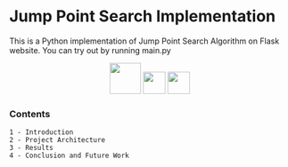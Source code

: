 # Jump Point Search Implementation

This is a Python implementation of Jump Point Search Algorithm on Flask website. You can try out by running main.py

<div align="center">
    <img src="https://user-images.githubusercontent.com/54884571/210841925-b975b88a-8177-4aa4-b7e1-6457aeb13480.gif" height="56"/>
    <img src="https://user-images.githubusercontent.com/54884571/210841922-639ff133-9123-4eef-a38c-3cc7f6f844f5.gif" height="40"/>
    <img src="https://user-images.githubusercontent.com/54884571/210842345-c6ab7913-2cd0-47d7-a294-978a48c06ddc.png" height= "40"/>
</div>

### Contents

```
1 - Introduction
2 - Project Architecture
3 - Results
4 - Conclusion and Future Work
```
